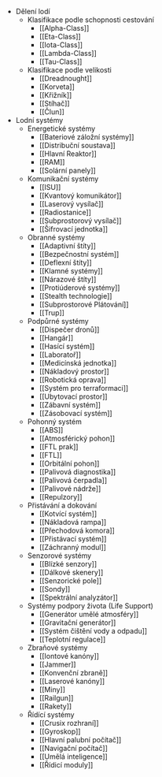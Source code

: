 * Dělení lodí
  * Klasifikace podle schopnosti cestování
      * [[Alpha-Class]]
      * [[Eta-Class]]
      * [[Iota-Class]]
      * [[Lambda-Class]]
      * [[Tau-Class]]
  * Klasifikace podle velikosti
      * [[Dreadnought]]
      * [[Korveta]]
      * [[Křižník]]
      * [[Stíhač]]
      * [[Člun]]
* Lodní systémy
  * Energetické systémy
      * [[Bateriové záložní systémy]]
      * [[Distribuční soustava]]
      * [[Hlavní Reaktor]]
      * [[RAM]]
      * [[Solární panely]]
  * Komunikační systémy
      * [[ISU]]
      * [[Kvantový komunikátor]]
      * [[Laserový vysílač]]
      * [[Radiostanice]]
      * [[Subprostorový vysílač]]
      * [[Šifrovací jednotka]]
  * Obranné systémy
      * [[Adaptivní štíty]]
      * [[Bezpečnostní systém]]
      * [[Deflexní štíty]]
      * [[Klamné systémy]]
      * [[Nárazové štíty]]
      * [[Protiúderové systémy]]
      * [[Stealth technologie]]
      * [[Subprostorové Plátování]]
      * [[Trup]]
  * Podpůrné systémy
      * [[Dispečer dronů]]
      * [[Hangár]]
      * [[Hasící systém]]
      * [[Laboratoř]]
      * [[Medicínská jednotka]]
      * [[Nákladový prostor]]
      * [[Robotická oprava]]
      * [[Systém pro terraformaci]]
      * [[Ubytovací prostor]]
      * [[Zábavní systém]]
      * [[Zásobovací systém]]
  * Pohonný systém
      * [[ABS]]
      * [[Atmosférický pohon]]
      * [[FTL prak]]
      * [[FTL]]
      * [[Orbitální pohon]]
      * [[Palivová diagnostika]]
      * [[Palivová čerpadla]]
      * [[Palivové nádrže]]
      * [[Repulzory]]
  * Přistávání a dokování
      * [[Kotvící systém]]
      * [[Nákladová rampa]]
      * [[Přechodová komora]]
      * [[Přistávací systém]]
      * [[Záchranný modul]]
  * Senzorové systémy
      * [[Blízké senzory]]
      * [[Dálkové skenery]]
      * [[Senzorické pole]]
      * [[Sondy]]
      * [[Spektrální analyzátor]]
  * Systémy podpory života (Life Support)
      * [[Generátor umělé atmosféry]]
      * [[Gravitační generátor]]
      * [[Systém čištění vody a odpadu]]
      * [[Teplotní regulace]]
  * Zbraňové systémy
      * [[Iontové kanóny]]
      * [[Jammer]]
      * [[Konvenční zbraně]]
      * [[Laserové kanóny]]
      * [[Miny]]
      * [[Railgun]]
      * [[Rakety]]
  * Řídící systémy
      * [[Crusix rozhraní]]
      * [[Gyroskop]]
      * [[Hlavní palubní počítač]]
      * [[Navigační počítač]]
      * [[Umělá inteligence]]
      * [[Řídicí moduly]]